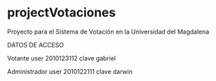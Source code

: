 # projectVotaciones
Proyecto para el Sistema de Votación en la Universidad del Magdalena

DATOS DE ACCESO

Votante
user 2010123112
clave gabriel

Administrador
user 2010122111
clave darwin
